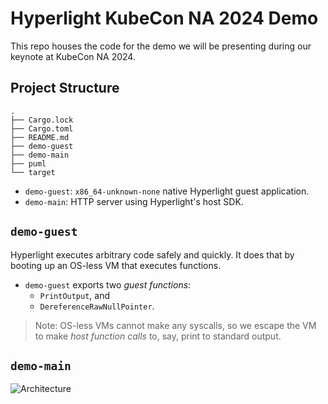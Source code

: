 # Hyperlight KubeCon NA 2024 Demo

This repo houses the code for the demo we will be presenting during our keynote at KubeCon NA 2024.

## Project Structure

```plaintext
.
├── Cargo.lock
├── Cargo.toml
├── README.md
├── demo-guest
├── demo-main
├── puml
└── target
```

- `demo-guest`: `x86_64-unknown-none` native Hyperlight guest application.
- `demo-main`: HTTP server using Hyperlight's host SDK.

## `demo-guest`

Hyperlight executes arbitrary code safely and quickly. It does that by booting up an OS-less VM that 
executes functions.

- `demo-guest` exports two _guest functions_:
    - `PrintOutput`, and
    - `DereferenceRawNullPointer`.

> Note: OS-less VMs cannot make any syscalls, so we escape the VM to make _host function calls_ to, say,
> print to standard output.

## `demo-main`

![Architecture](https://www.plantuml.com/plantuml/png/ZP9RRzfE4CNVzrFCt_zdgr2Lvg88XOij7WggKZLvQ2gqjGTiiHUwkmv5LRvxPsrhWm3JmijAypjd1iwvjuuRLqd1_jiQlfOS1D_hoe6LwBZYh2Xp1ElGe7RxBLh6xAPKMswu18CPCMk1y9i1VSOyswoDhbG-qKARkxi7Sa8x7CB_uzxe-YPXvx65VfnxQ3eO9BrUDpDxybIQVXWGTHwRVVB8-sGokUft8erFFxdffMatGy_SSwFfz3hvsCqzSIERkwxIGVTTN_WAtRus9BjH_p8tVLXyRap7wOKVEozjvh79m7_PAsCySzh0Luk6iRTycY3W815kmTJlDhitDbfeU9n7478XLEdbYsp98_fTWKBeUAUDo4aKWWgoPR6hTNJSYPGQPKIvBbm4RNQaAiI_R0f1rWfQ4aIdmaotYX1hK2tzh5EuesmROSWv2Fqi25_PsOjj7IOvX623GpEwS7IE1bUnuRjOLKB4MsSYE2d8eTSoDshxjujUP9nHXLm4eJ-jYu-g7hLfaO7I3k67TavBqAkZJRUG_CAihb2fW8F_Fs0M4gKECUPx2B69XstPRY6IV8FsMHdyMQ5rzjb5h8alphyLPPwZ-avuMCN2wnW8zn9oE8jfMXUFtQFAAod-0000)